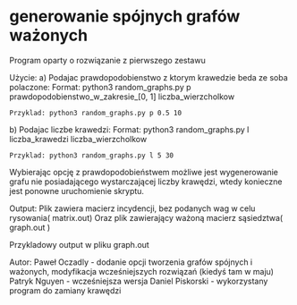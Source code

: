 # generowanie spójnych grafów ważonych

Program oparty o rozwiązanie z pierwszego zestawu

Użycie:
a) Podajac prawdopodobienstwo z ktorym krawedzie beda ze soba polaczone:
    Format: python3 random_graphs.py p prawdopodobienstwo_w_zakresie_[0, 1] liczba_wierzcholkow

    Przyklad: python3 random_graphs.py p 0.5 10

b) Podajac liczbe krawedzi:
    Format: python3 random_graphs.py l liczba_krawedzi liczba_wierzcholkow

    Przyklad: python3 random_graphs.py l 5 30


Wybierając opcję z prawdopodobieństwem możliwe jest wygenerowanie grafu nie posiadającego wystarczającej liczby krawędzi, wtedy konieczne jest ponowne uruchomienie skryptu.


Output:
Plik zawiera macierz incydencji, bez podanych wag w celu rysowania( matrix.out)
Oraz plik zawierający ważoną macierz sąsiedztwa( graph.out )

Przykladowy output w pliku graph.out


Autor: Paweł Oczadly - dodanie opcji tworzenia grafów spójnych i ważonych, modyfikacja wcześniejszych rozwiązań (kiedyś tam w maju)
Patryk Nguyen - wcześniejsza wersja
Daniel Piskorski - wykorzystany program do zamiany krawędzi
	
